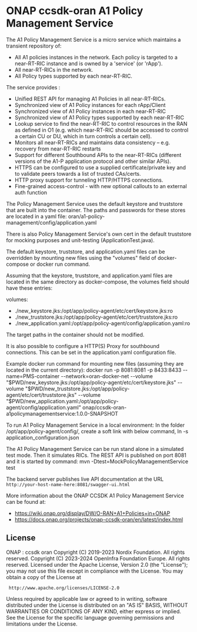 # ONAP ccsdk-oran A1 Policy Management Service

The A1 Policy Management Service is a micro service which maintains a transient repository of:
  - All A1 policies instances in the network. Each policy is targeted to a near-RT-RIC instance and is owned by a 'service' (or 'rApp').
  - All near-RT-RICs in the network.
  - All Policy types supported by each near-RT-RIC.

The service provides :
  - Unified REST API for managing A1 Policies in all near-RT-RICs.
  - Synchronized view of A1 Policy instances for each rApp/Client
  - Synchronized view of A1 Policy instances in each near-RT-RIC
  - Synchronized view of A1 Policy types supported by each near-RT-RIC
  - Lookup service to find the near-RT-RIC to control resources in the RAN as defined in  O1 (e.g. which near-RT-RIC should be accessed to control a certain CU or DU, which in turn controls a certain cell).
  - Monitors all near-RT-RICs and maintains data consistency  – e.g. recovery from near-RT-RIC restarts
  - Support for different Southbound APIs to the near-RT-RICs (different versions of the A1-P application protocol and other similar APIs).
  - HTTPS can be configured to use a supplied certificate/private key and to validate peers towards a list of trusted CAs/certs.
  - HTTP proxy support for tunneling HTTP/HTTPS connections.
  - Fine-grained access-control - with new optional callouts to an external auth function

The Policy Management Service uses the default keystore and truststore that are built into the container. The paths and passwords for these stores are located in a yaml file:
oran/a1-policy-management/config/application.yaml

There is also Policy Management Service's own cert in the default truststore for mocking purposes and unit-testing (ApplicationTest.java).

The default keystore, truststore, and application.yaml files can be overridden by mounting new files using the "volumes" field of docker-compose or docker run command.

Assuming that the keystore, truststore, and application.yaml files are located in the same directory as docker-compose, the volumes field should have these entries:

volumes:
  - ./new_keystore.jks:/opt/app/policy-agent/etc/cert/keystore.jks:ro
  - ./new_truststore.jks:/opt/app/policy-agent/etc/cert/truststore.jks:ro
  - ./new_application.yaml:/opt/app/policy-agent/config/application.yaml:ro

The target paths in the container should not be modified.

It is also possible to configure a HTTP(S) Proxy for southbound connections. This can be set in the application.yaml configuration file.

Example docker run command for mounting new files (assuming they are located in the current directory):
docker run -p 8081:8081 -p 8433:8433 --name=PMS-container --network=oran-docker-net --volume "$PWD/new_keystore.jks:/opt/app/policy-agent/etc/cert/keystore.jks" --volume "$PWD/new_truststore.jks:/opt/app/policy-agent/etc/cert/truststore.jks" --volume "$PWD/new_application.yaml:/opt/app/policy-agent/config/application.yaml" onap/ccsdk-oran-a1policymanagementservice:1.0.0-SNAPSHOT

To run A1 Policy Management Service in a local environment:
In the folder /opt/app/policy-agent/config/, create a soft link with below command,
ln -s <path to test_application_configuration.json> application_configuration.json

The A1 Policy Management Service can be run stand alone in a simulated test mode. Then it simulates RICs.
The REST API is published on port 8081 and it is started by command:
mvn -Dtest=MockPolicyManagementService test

The backend server publishes live API documentation at the
URL `http://your-host-name-here:8081/swagger-ui.html`

More information about the ONAP CCSDK A1 Policy Management Service can be found at: 
  - https://wiki.onap.org/display/DW/O-RAN+A1+Policies+in+ONAP
  - https://docs.onap.org/projects/onap-ccsdk-oran/en/latest/index.html


## License

ONAP : ccsdk oran
Copyright (C) 2019-2023 Nordix Foundation. All rights reserved.
Copyright (C) 2023-2024 OpenInfra Foundation Europe. All rights reserved.
Licensed under the Apache License, Version 2.0 (the "License");
you may not use this file except in compliance with the License.
You may obtain a copy of the License at

     http://www.apache.org/licenses/LICENSE-2.0

Unless required by applicable law or agreed to in writing, software
distributed under the License is distributed on an "AS IS" BASIS,
WITHOUT WARRANTIES OR CONDITIONS OF ANY KIND, either express or implied.
See the License for the specific language governing permissions and
limitations under the License.
